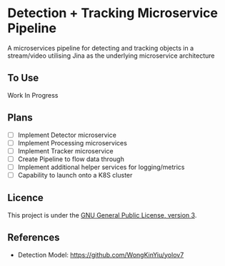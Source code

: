 # Detection + Tracking Microservice Pipeline

A microservices pipeline for detecting and tracking objects in a stream/video utilising Jina as the underlying microservice architecture

## To Use

Work In Progress

## Plans

- [ ] Implement Detector microservice
- [ ] Implement Processing microservices
- [ ] Implement Tracker microservice
- [ ] Create Pipeline to flow data through
- [ ] Implement additional helper services for logging/metrics
- [ ] Capability to launch onto a K8S cluster

## Licence

This project is under the [GNU General Public License, version 3](https://www.gnu.org/licenses/gpl-3.0.en.html).

## References

* Detection Model: https://github.com/WongKinYiu/yolov7